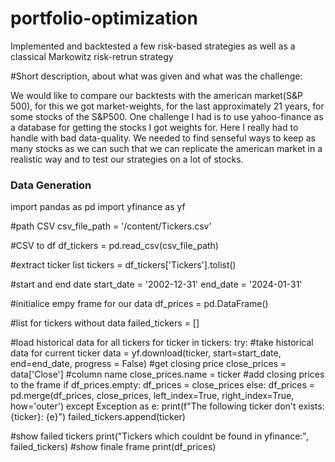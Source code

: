 # portfolio-optimization
Implemented and backtested a few risk-based strategies as well as a classical Markowitz risk-retrun strategy

#Short description, about what was given and what was the challenge:

We would like to compare our backtests with the american market(S&P 500), for this we got market-weights, for the last approximately 21 years, for some stocks of the S&P500.
One challenge I had is to use yahoo-finance as a database for getting the stocks I got weights for. Here I really had to handle with bad data-quality. 
We needed to find senseful ways to keep as many stocks as we can such that we can replicate the american market in a realistic way and to test our strategies on a lot of stocks.

### Data Generation
import pandas as pd
import yfinance as yf

#path CSV
csv_file_path = '/content/Tickers.csv'

#CSV to df
df_tickers = pd.read_csv(csv_file_path)

#extract ticker list
tickers = df_tickers['Tickers'].tolist()

#start and end date
start_date = '2002-12-31'
end_date = '2024-01-31'

#initialice empy frame for our data
df_prices = pd.DataFrame()

#list for tickers without data
failed_tickers = []

#load historical data for all tickers
for ticker in tickers:
    try:
        #take historical data for current ticker
        data = yf.download(ticker, start=start_date, end=end_date, progress = False)
        #get closing price
        close_prices = data['Close']
        #column name
        close_prices.name = ticker
        #add closing prices to the frame
        if df_prices.empty:
            df_prices = close_prices
        else:
            df_prices = pd.merge(df_prices, close_prices, left_index=True, right_index=True, how='outer')
    except Exception as e:
        print(f"The following ticker don't exists: {ticker}: {e}")
        failed_tickers.append(ticker)

#show failed tickers
print("Tickers which couldnt be found in yfinance:", failed_tickers)
#show finale frame
print(df_prices)

